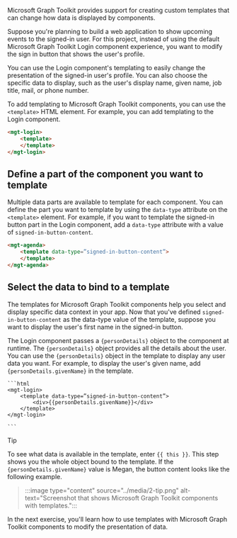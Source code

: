 Microsoft Graph Toolkit provides support for creating custom templates that can change how data is displayed by components.

Suppose you're planning to build a web application to show upcoming events to the signed-in user. For this project, instead of using the default Microsoft Graph Toolkit Login component experience, you want to modify the sign in button that shows the user's profile.

You can use the Login component's templating to easily change the presentation of the signed-in user's profile. You can also choose the specific data to display, such as the user's display name, given name, job title, mail, or phone number.

To add templating to Microsoft Graph Toolkit components, you can use the `<template>` HTML element. For example, you can add templating to the Login component.

```html
<mgt-login>
	<template> 
	</template>
</mgt-login>
```

## Define a part of the component you want to template

Multiple data parts are available to template for each component. You can define the part you want to template by using the `data-type` attribute on the `<template>` element. For example, if you want to template the signed-in button part in the Login component, add a `data-type` attribute with a value of `signed-in-button-content`.

```html
<mgt-agenda>
	<template data-type=”signed-in-button-content”> 
	</template>
</mgt-agenda>
```

## Select the data to bind to a template

The templates for Microsoft Graph Toolkit components help you select and display specific data context in your app. Now that you've defined `signed-in-button-content` as the data-type value of the template, suppose you want to display the user's first name in the signed-in button.

The Login component passes a `{personDetails}` object to the component at runtime. The `{personDetails}` object provides all the details about the user. You can use the `{personDetails}` object in the template to display any user data you want. For example, to display the user's given name, add `{personDetails.givenName}` in the template.

    ```html
    <mgt-login>
    	<template data-type=”signed-in-button-content”> 
    		<div>{{personDetails.givenName}}</div>
    	</template>
    </mgt-login>
    
    ```

> [!Tip]
>To see what data is available in the template, enter `{{ this }}`. This step shows you the whole object bound to the template. If the `{personDetails.givenName}` value is Megan, the button content looks like the following example.

>:::image type="content" source="../media/2-tip.png" alt-text="Screenshot that shows Microsoft Graph Toolkit components with templates.":::

In the next exercise, you'll learn how to use templates with Microsoft Graph Toolkit components to modify the presentation of data.
